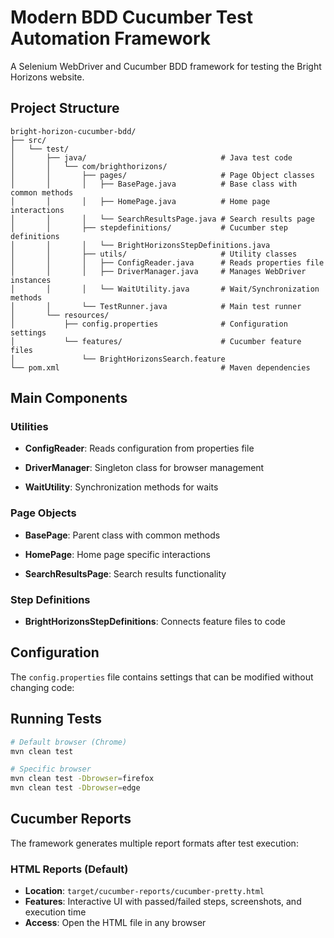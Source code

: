 # Modern BDD Cucumber Test Automation Framework

A Selenium WebDriver and Cucumber BDD framework for testing the Bright Horizons website.

## Project Structure

```
bright-horizon-cucumber-bdd/
├── src/
│   └── test/
│       ├── java/                              # Java test code
│       │   └── com/brighthorizons/
│       │       ├── pages/                     # Page Object classes
│       │       │   ├── BasePage.java          # Base class with common methods
│       │       │   ├── HomePage.java          # Home page interactions
│       │       │   └── SearchResultsPage.java # Search results page
│       │       ├── stepdefinitions/           # Cucumber step definitions
│       │       │   └── BrightHorizonsStepDefinitions.java
│       │       ├── utils/                     # Utility classes
│       │       │   ├── ConfigReader.java      # Reads properties file
│       │       │   ├── DriverManager.java     # Manages WebDriver instances
│       │       │   └── WaitUtility.java       # Wait/Synchronization methods
│       │       └── TestRunner.java            # Main test runner
│       └── resources/
│           ├── config.properties              # Configuration settings
│           └── features/                      # Cucumber feature files
│               └── BrightHorizonsSearch.feature
└── pom.xml                                    # Maven dependencies
```

## Main Components

### Utilities

- **ConfigReader**: Reads configuration from properties file

- **DriverManager**: Singleton class for browser management

- **WaitUtility**: Synchronization methods for waits

### Page Objects

- **BasePage**: Parent class with common methods

- **HomePage**: Home page specific interactions

- **SearchResultsPage**: Search results functionality


### Step Definitions

- **BrightHorizonsStepDefinitions**: Connects feature files to code

## Configuration

The `config.properties` file contains settings that can be modified without changing code:


## Running Tests

```bash
# Default browser (Chrome)
mvn clean test

# Specific browser
mvn clean test -Dbrowser=firefox
mvn clean test -Dbrowser=edge

```

## Cucumber Reports

The framework generates multiple report formats after test execution:

### HTML Reports (Default)

- **Location**: `target/cucumber-reports/cucumber-pretty.html`
- **Features**: Interactive UI with passed/failed steps, screenshots, and execution time
- **Access**: Open the HTML file in any browser
